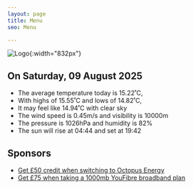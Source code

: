 ```yaml
---
layout: page
title: Menu
seo: Menu

---
```


![Logo](/images/logo.jpg){:width="832px"}

<!-- weather_marker starts -->
## On Saturday, 09 August 2025

- The average temperature today is 15.22˚C,
- With highs of 15.55˚C and lows of 14.82˚C,
- It may feel like 14.94˚C with clear sky
- The wind speed is 0.45m/s and visibility is 10000m
- The pressure is 1026hPa and humidity is 82%
- The sun will rise at 04:44 and set at 19:42

<!-- weather_marker ends -->

## Sponsors

- [Get £50 credit when switching to Octopus Energy](https://bit.ly/3oD1nnS)
- [Get £75 when taking a 1000mb YouFibre broadband plan](https://aklam.io/91zWhU?)
